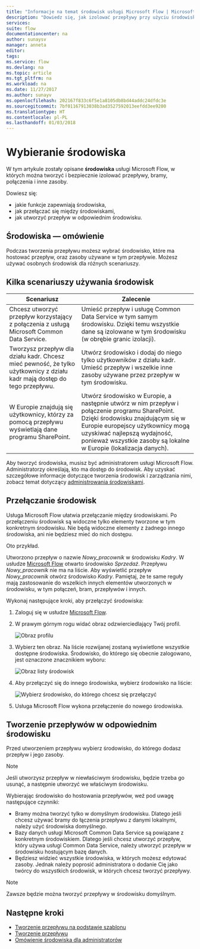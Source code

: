 ```yaml
---
title: "Informacje na temat środowisk usługi Microsoft Flow | Microsoft Docs"
description: "Dowiedz się, jak izolować przepływy przy użyciu środowisk"
services: 
suite: flow
documentationcenter: na
author: sunaysv
manager: anneta
editor: 
tags: 
ms.service: flow
ms.devlang: na
ms.topic: article
ms.tgt_pltfrm: na
ms.workload: na
ms.date: 11/27/2017
ms.author: sunayv
ms.openlocfilehash: 202167f833c6f5e1a8105db8bd44addc24dfdc3e
ms.sourcegitcommit: 7bf01167913038b3ad3527592013eefdd3ee9200
ms.translationtype: HT
ms.contentlocale: pl-PL
ms.lasthandoff: 01/03/2018
---
```

# <a name="choosing-an-environment"></a>Wybieranie środowiska

W tym artykule zostały opisane **środowiska** usługi Microsoft Flow, w których można tworzyć i bezpiecznie izolować przepływy, bramy, połączenia i inne zasoby.

Dowiesz się:

* jakie funkcje zapewniają środowiska,
* jak przełączać się między środowiskami,
* jak utworzyć przepływ w odpowiednim środowisku.

## <a name="environments-overview"></a>Środowiska — omówienie

Podczas tworzenia przepływu możesz wybrać środowisko, które ma hostować przepływ, oraz zasoby używane w tym przepływie. Możesz używać osobnych środowisk dla różnych scenariuszy.

## <a name="here-are-a-few-scenarios-for-using-environments"></a>Kilka scenariuszy używania środowisk

Scenariusz|Zalecenie
-----|-----
Chcesz utworzyć przepływ korzystający z połączenia z usługą Microsoft Common Data Service.|Umieść przepływ i usługę Common Data Service w tym samym środowisku. Dzięki temu wszystkie dane są izolowane w tym środowisku (w obrębie granic izolacji).
Tworzysz przepływ dla działu kadr. Chcesz mieć pewność, że tylko użytkownicy z działu kadr mają dostęp do tego przepływu.|Utwórz środowisko i dodaj do niego tylko użytkowników z działu kadr. Umieść przepływ i wszelkie inne zasoby używane przez przepływ w tym środowisku.
W Europie znajdują się użytkownicy, którzy za pomocą przepływu wyświetlają dane programu SharePoint.|Utwórz środowisko w Europie, a następnie utwórz w nim przepływ i połączenie programu SharePoint. Dzięki środowisku znajdującym się w Europie europejscy użytkownicy mogą uzyskiwać najlepszą wydajność, ponieważ wszystkie zasoby są lokalne w Europie (lokalizacja danych).

Aby tworzyć środowiska, musisz być administratorem usługi Microsoft Flow. Administratorzy określają, kto ma dostęp do środowisk. Aby uzyskać szczegółowe informacje dotyczące tworzenia środowisk i zarządzania nimi, zobacz temat dotyczący [administrowania środowiskami](environments-overview-admin.md).

## <a name="switching-environments"></a>Przełączanie środowisk

Usługa Microsoft Flow ułatwia przełączanie między środowiskami. Po przełączeniu środowisk są widoczne tylko elementy tworzone w tym konkretnym środowisku. Nie będą widoczne elementy z żadnego innego środowiska, ani nie będziesz mieć do nich dostępu.

Oto przykład.

Utworzono przepływ o nazwie *Nowy_pracownik* w środowisku *Kadry*. W usłudze [Microsoft Flow](https://flow.microsoft.com) otwarto środowisko *Sprzedaż*. Przepływu *Nowy_pracownik* nie ma na liście. Aby wyświetlić przepływ *Nowy_pracownik* otwórz środowisko *Kadry*. Pamiętaj, że te same reguły mają zastosowanie do wszelkich innych elementów utworzonych w środowisku, w tym połączeń, bram, przepływów i innych.

Wykonaj następujące kroki, aby przełączyć środowiska:

1. Zaloguj się w usłudze [Microsoft Flow](https://flow.microsoft.com).
1. W prawym górnym rogu widać obraz odzwierciedlający Twój profil.

   ![Obraz profilu](./media/environments-overview-maker/default-environment.png)

1. Wybierz ten obraz. Na liście rozwijanej zostaną wyświetlone wszystkie dostępne środowiska. Środowisko, do którego się obecnie zalogowano, jest oznaczone znacznikiem wyboru:

   ![Obraz listy środowisk](./media/environments-overview-maker/all-environments.png)
1. Aby przełączyć się do innego środowiska, wybierz środowisko na liście:

   ![Wybierz środowisko, do którego chcesz się przełączyć](./media/environments-overview-maker/select-europe.png)
1. Usługa Microsoft Flow wykona przełączenie do nowego środowiska.

## <a name="create-flows-in-the-right-environment"></a>Tworzenie przepływów w odpowiednim środowisku

Przed utworzeniem przepływu wybierz środowisko, do którego dodasz przepływ i jego zasoby.

> [!NOTE]
Jeśli utworzysz przepływ w niewłaściwym środowisku, będzie trzeba go usunąć, a następnie utworzyć we właściwym środowisku.

Wybierając środowisko do hostowania przepływów, weź pod uwagę następujące czynniki:

* Bramy można tworzyć tylko w domyślnym środowisku. Dlatego jeśli chcesz używać bramy do łączenia przepływu z danymi lokalnymi, należy użyć środowiska domyślnego.
* Bazy danych usługi Microsoft Common Data Service są powiązane z konkretnym środowiskiem. Dlatego jeśli chcesz utworzyć przepływ, który używa usługi Common Data Service, należy utworzyć przepływ w środowisku hostującym bazę danych.
* Będziesz widzieć wszystkie środowiska, w których możesz edytować zasoby. Jednak należy poprosić administratora o dodanie Cię jako twórcy do wszystkich środowisk, w których chcesz tworzyć przepływy.

> [!NOTE]
Zawsze będzie można tworzyć przepływy w środowisku domyślnym.

## <a name="next-steps"></a>Następne kroki

* [Tworzenie przepływu na podstawie szablonu](get-started-logic-template.md)
* [Tworzenie przepływu](get-started-logic-flow.md)
* [Omówienie środowiska dla administratorów](environments-overview-admin.md)